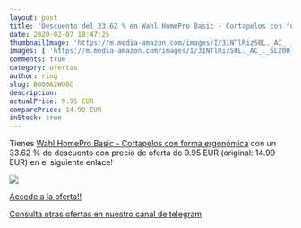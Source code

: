 ```yaml
---
layout: post
title: 'Descuento del 33.62 % en Wahl HomePro Basic - Cortapelos con form'
date: 2020-02-07 18:47:25
thumbnailImage: 'https://m.media-amazon.com/images/I/31NTlRizS0L._AC_._SL200_.jpg'
images: [ 'https://m.media-amazon.com/images/I/31NTlRizS0L._AC_._SL200_.jpg' ]
comments: true
category: ofertas
author: ring
slug: B000A2WO8O
description:
actualPrice: 9.95 EUR
comparePrice: 14.99 EUR
inStock: true
---
```


Tienes [Wahl HomePro Basic - Cortapelos con forma ergonómica](https://www.amazon.com/dp/B000A2WO8O/?tag=redken08-20) con un 33.62 % de descuento con precio de oferta de 9.95 EUR (original: 14.99 EUR) en el siguiente enlace!

[![](https://m.media-amazon.com/images/I/31NTlRizS0L._AC_._SL200_.jpg)](https://www.amazon.com/dp/B000A2WO8O/?tag=redken08-20)

[Accede a la oferta!!](https://www.amazon.com/dp/B000A2WO8O/?tag=redken08-20)

[Consulta otras ofertas en nuestro canal de telegram](https://t.me/s/ofertas25)
